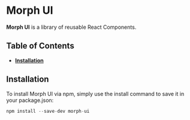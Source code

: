 Morph UI
========

__Morph UI__ is a library of reusable React Components.

## Table of Contents
- **[Installation](#installation)**
    
## Installation

To install Morph UI via npm, simply use the install command to save it in your package.json:

```javascript
npm install --save-dev morph-ui
```